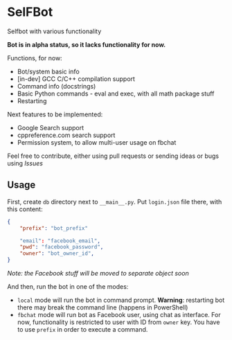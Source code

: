 # SelFBot

Selfbot with various functionality

**Bot is in alpha status, so it lacks functionality for now.**

Functions, for now:
- Bot/system basic info
- [in-dev] GCC C/C++ compilation support
- Command info (docstrings)
- Basic Python commands - eval and exec, with all math package stuff
- Restarting

Next features to be implemented:
- Google Search support
- cppreference.com search support
- Permission system, to allow multi-user usage on fbchat

Feel free to contribute, either using pull requests or sending ideas or bugs using *Issues*

## Usage

First, create ``db`` directory next to ``__main__.py``. Put ``login.json`` file there, with this content:
```json
{
    "prefix": "bot_prefix"

    "email": "facebook_email",
    "pwd": "facebook_password",
    "owner": "bot_owner_id",
}
```

*Note: the Facebook stuff will be moved to separate object soon*

And then, run the bot in one of the modes:
- ``local`` mode will run the bot in command prompt. **Warning**: restarting bot there may break the command line (happens in PowerShell)
- ``fbchat`` mode will run bot as Facebook user, using chat as interface. For now, functionality is restricted to user with ID from ``owner`` key. You have to use ``prefix`` in order to execute a command.